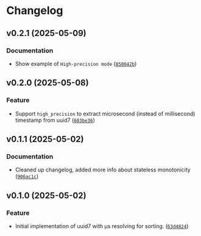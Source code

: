 # Changelog

<!--next-version-placeholder-->

## v0.2.1 (2025-05-09)

### Documentation

* Show example of `High-precision mode` ([`850042b`](https://github.com/educationwarehouse/uuid7/commit/850042bc47e8e1f079be74a03edba5878f5fe137))

## v0.2.0 (2025-05-08)

### Feature

* Support `high_precision` to extract microsecond (instead of millisecond) timestamp from uuid7 ([`683be36`](https://github.com/educationwarehouse/uuid7/commit/683be36d52e311287bc38eeb23ecbeb79c61a3c2))

## v0.1.1 (2025-05-02)

### Documentation

* Cleaned up changelog, added more info about stateless monotonicity ([`906ac1c`](https://github.com/educationwarehouse/uuid7/commit/906ac1c34c5773b0a00ce3355aaceaa9de5b9b16))

## v0.1.0 (2025-05-02)

### Feature

* Initial implementation of uuid7 with µs resolving for sorting. ([`63d4824`](https://github.com/educationwarehouse/uuid7/commit/63d482401e387ee8bb67761180d1abb63e1e2aca))
